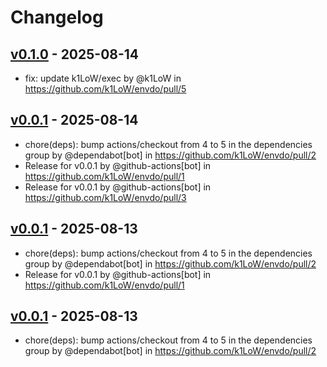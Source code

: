 # Changelog

## [v0.1.0](https://github.com/k1LoW/envdo/compare/v0.0.1...v0.1.0) - 2025-08-14
- fix: update k1LoW/exec by @k1LoW in https://github.com/k1LoW/envdo/pull/5

## [v0.0.1](https://github.com/k1LoW/envdo/commits/v0.0.1) - 2025-08-14
- chore(deps): bump actions/checkout from 4 to 5 in the dependencies group by @dependabot[bot] in https://github.com/k1LoW/envdo/pull/2
- Release for v0.0.1 by @github-actions[bot] in https://github.com/k1LoW/envdo/pull/1
- Release for v0.0.1 by @github-actions[bot] in https://github.com/k1LoW/envdo/pull/3

## [v0.0.1](https://github.com/k1LoW/envdo/commits/v0.0.1) - 2025-08-13
- chore(deps): bump actions/checkout from 4 to 5 in the dependencies group by @dependabot[bot] in https://github.com/k1LoW/envdo/pull/2
- Release for v0.0.1 by @github-actions[bot] in https://github.com/k1LoW/envdo/pull/1

## [v0.0.1](https://github.com/k1LoW/envdo/commits/v0.0.1) - 2025-08-13
- chore(deps): bump actions/checkout from 4 to 5 in the dependencies group by @dependabot[bot] in https://github.com/k1LoW/envdo/pull/2
